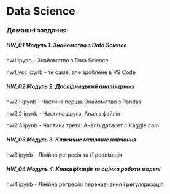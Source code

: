 # Data Science
### Домашні завдання:

##### HW_01 Модуль 1. Знайомство з Data Science  

hw1.ipynb - Знайомство з Data Science

hw1_vsc.ipynb - те саме, але зроблене в VS Code

##### HW_02 Модуль 2. Дослідницький аналіз даних

hw2.1.ipynb - Частина перша: Знайомство з Pandas

hw2.2.ipynb - Частина друга: Аналіз файлів

hw2.3.ipynb - Частина третя: Аналіз датасет c Kaggle.com

##### HW_03 Модуль 3. Класичне машинне навчання

hw3.ipynb - Лінійна регресія та її реалізація

##### HW_04 Модуль 4. Класифікація та оцінка роботи моделі

hw4.ipynb - Лінійна регресія: перенавчання і регуляризація